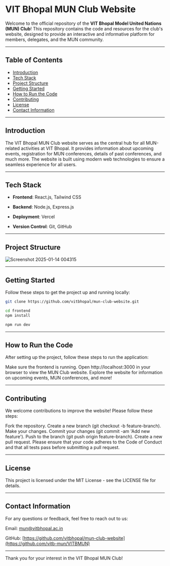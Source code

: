 # VIT Bhopal MUN Club Website

Welcome to the official repository of the **VIT Bhopal Model United Nations (MUN) Club**! This repository contains the code and resources for the club's website, designed to provide an interactive and informative platform for members, delegates, and the MUN community.

---

## Table of Contents

- [Introduction](#introduction)
- [Tech Stack](#tech-stack)
- [Project Structure](#project-structure)
- [Getting Started](#getting-started)
- [How to Run the Code](#how-to-run-the-code)
- [Contributing](#contributing)
- [License](#license)
- [Contact Information](#contact-information)

---

## Introduction

The VIT Bhopal MUN Club website serves as the central hub for all MUN-related activities at VIT Bhopal. It provides information about upcoming events, registration for MUN conferences, details of past conferences, and much more. The website is built using modern web technologies to ensure a seamless experience for all users.

---

## Tech Stack

- **Frontend**: React.js, Tailwind CSS
- **Backend**: Node.js, Express.js

- **Deployment**: Vercel
- **Version Control**: Git, GitHub

---

## Project Structure

![Screenshot 2025-01-14 004315](https://github.com/user-attachments/assets/8ac1c5a2-b486-4367-a82d-b4599c303f77)

---
## Getting Started

Follow these steps to get the project up and running locally:

```bash
git clone https://github.com/vitbhopal/mun-club-website.git
```

```bash
cd frontend
npm install
```

```bash
npm run dev
```

---

## How to Run the Code
After setting up the project, follow these steps to run the application:

Make sure the frontend is running.
Open http://localhost:3000 in your browser to view the MUN Club website.
Explore the website for information on upcoming events, MUN conferences, and more!

---

## Contributing
We welcome contributions to improve the website! Please follow these steps:

Fork the repository.
Create a new branch (git checkout -b feature-branch).
Make your changes.
Commit your changes (git commit -am 'Add new feature').
Push to the branch (git push origin feature-branch).
Create a new pull request.
Please ensure that your code adheres to the Code of Conduct and that all tests pass before submitting a pull request.

---

## License
This project is licensed under the MIT License - see the LICENSE file for details.

---

## Contact Information
For any questions or feedback, feel free to reach out to us:

Email: mun@vitbhopal.ac.in

GitHub: [https://github.com/vitbhopal/mun-club-website](https://github.com/vitb-mun/VITBMUN)

---

Thank you for your interest in the VIT Bhopal MUN Club!
